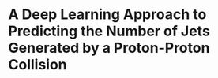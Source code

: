 # A Deep Learning Approach to Predicting the Number of Jets Generated by a Proton-Proton Collision 
